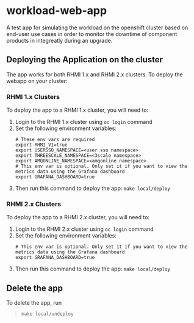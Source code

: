 # workload-web-app
A test app for simulating the workload on the openshift cluster based on end-user use cases in order to monitor the downtime of component products in integreatly during an upgrade.

## Deploying the Application on the cluster

The app works for both RHMI 1.x and RHMI 2.x clusters.
To deploy the webapp on your cluster:

### RHMI 1.x Clusters

To deploy the app to a RHMI 1.x cluster, you will need to:

1. Login to the RHMI 1.x cluster using ` oc login ` command
2. Set the following environment variables:
   ```
   # These env vars are required
   export RHMI_V1=true
   export USERSSO_NAMESPACE=<user sso namespace>
   export THREESCALE_NAMESPACE=<3scale namespace>
   export AMQONLINE_NAMESPACE=<amqonline namespace>
   # This env var is optional. Only set it if you want to view the metrics data using the Grafana dashboard
   export GRAFANA_DASHBOARD=true
   ```
3. Then run this command to deploy the app:
   ```make local/deploy```

### RHMI 2.x Clusters

To deploy the app to a RHMI 2.x cluster, you will need to:

1. Login to the RHMI 2.x cluster using ` oc login ` command
2. Set the following environment variables:
   ```
   # This env var is optional. Only set it if you want to view the metrics data using the Grafana dashboard
   export GRAFANA_DASHBOARD=true
   ```
3. Then run this command to deploy the app:
   ```make local/deploy```

## Delete the app

To delete the app, run

> ```make local/undeploy```

